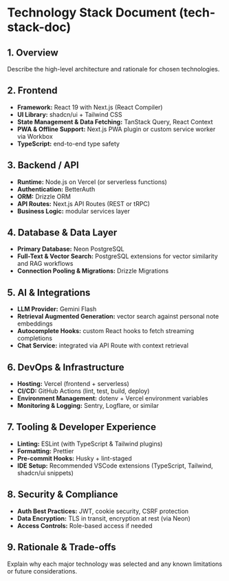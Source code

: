 # Technology Stack Document (tech-stack-doc)

## 1. Overview

Describe the high-level architecture and rationale for chosen technologies.

## 2. Frontend

- **Framework:** React 19 with Next.js (React Compiler)
- **UI Library:** shadcn/ui + Tailwind CSS
- **State Management & Data Fetching:** TanStack Query, React Context
- **PWA & Offline Support:** Next.js PWA plugin or custom service worker via Workbox
- **TypeScript:** end-to-end type safety

## 3. Backend / API

- **Runtime:** Node.js on Vercel (or serverless functions)
- **Authentication:** BetterAuth
- **ORM:** Drizzle ORM
- **API Routes:** Next.js API Routes (REST or tRPC)
- **Business Logic:** modular services layer

## 4. Database & Data Layer

- **Primary Database:** Neon PostgreSQL
- **Full-Text & Vector Search:** PostgreSQL extensions for vector similarity and RAG workflows
- **Connection Pooling & Migrations:** Drizzle Migrations

## 5. AI & Integrations

- **LLM Provider:** Gemini Flash
- **Retrieval Augmented Generation:** vector search against personal note embeddings
- **Autocomplete Hooks:** custom React hooks to fetch streaming completions
- **Chat Service:** integrated via API Route with context retrieval

## 6. DevOps & Infrastructure

- **Hosting:** Vercel (frontend + serverless)
- **CI/CD:** GitHub Actions (lint, test, build, deploy)
- **Environment Management:** dotenv + Vercel environment variables
- **Monitoring & Logging:** Sentry, Logflare, or similar

## 7. Tooling & Developer Experience

- **Linting:** ESLint (with TypeScript & Tailwind plugins)
- **Formatting:** Prettier
- **Pre-commit Hooks:** Husky + lint-staged
- **IDE Setup:** Recommended VSCode extensions (TypeScript, Tailwind, shadcn/ui snippets)

## 8. Security & Compliance

- **Auth Best Practices:** JWT, cookie security, CSRF protection
- **Data Encryption:** TLS in transit, encryption at rest (via Neon)
- **Access Controls:** Role-based access if needed

## 9. Rationale & Trade-offs

Explain why each major technology was selected and any known limitations or future considerations.
